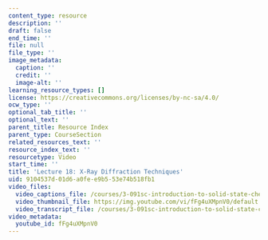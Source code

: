```yaml
---
content_type: resource
description: ''
draft: false
end_time: ''
file: null
file_type: ''
image_metadata:
  caption: ''
  credit: ''
  image-alt: ''
learning_resource_types: []
license: https://creativecommons.org/licenses/by-nc-sa/4.0/
ocw_type: ''
optional_tab_title: ''
optional_text: ''
parent_title: Resource Index
parent_type: CourseSection
related_resources_text: ''
resource_index_text: ''
resourcetype: Video
start_time: ''
title: 'Lecture 18: X-Ray Diffraction Techniques'
uid: 9104537d-01d6-a0fe-e9b5-53e74b518fb1
video_files:
  video_captions_file: /courses/3-091sc-introduction-to-solid-state-chemistry-fall-2010/c1e70e45943e5c00a2d746b2fa98a13e_fFg4uXMpnV0.vtt
  video_thumbnail_file: https://img.youtube.com/vi/fFg4uXMpnV0/default.jpg
  video_transcript_file: /courses/3-091sc-introduction-to-solid-state-chemistry-fall-2010/d3792ab808c6fdc516e7a82f5bc5c54b_fFg4uXMpnV0.pdf
video_metadata:
  youtube_id: fFg4uXMpnV0
---
```


